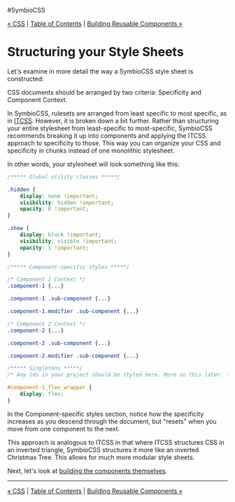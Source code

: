#SymbioCSS

[&laquo; CSS](02_css.md) | [Table of Contents](https://github.com/gbdrummer/symbiocss) | [Building Reusable Components &raquo;](04_building-reusable-components.md)

# Structuring your Style Sheets

Let's examine in more detail the way a SymbioCSS style sheet is constructed:

CSS documents should be arranged by two criteria: Specificity and Component Context.

In SymbioCSS, rulesets are arranged from least specific to most specific, as in [ITCSS](http://itcss.io/). However, it is broken down a bit further. Rather than structuring your entire stylesheet from least-specific to most-specific, SymbioCSS recommends breaking it up into components and applying the ITCSS approach to specificity to those. This way you can organize your CSS and specificity in chunks instead of one monolithic stylesheet.

In other words, your stylesheet will look something like this:

```CSS
/***** Global utility classes *****/

.hidden {
	display: none !important;
	visibility: hidden !important;
	opacity: 0 !important;
}

.show {
	display: block !important;
	visibility: visible !important;
	opacity: 1 !important;
}

/***** Component-specific styles *****/

/* Component 1 Context */
.component-1 {...}

.component-1 .sub-component {...}

.component-1.modifier .sub-component {...}

/* Component 2 Context */
.component-2 {...}

.component-2 .sub-component {...}

.component-2.modifier .sub-component {...}

/***** Singletons *****/
/* Any ids in your project should be styled here. More on this later. */

#component-1_flex_wrapper {
	display: flex;
}

```

In the Component-specific styles section, notice how the specificity increases as you descend through the document, but "resets" when you move from one component to the next.

This approach is analogous to ITCSS in that where ITCSS structures CSS in an inverted triangle, SymbioCSS structures it more like an inverted Christmas Tree. This allows for much more modular style sheets.

Next, let's look at [building the components themselves](04_building-reusable-components.md).

---
[&laquo; CSS](02_css.md) | [Table of Contents](https://github.com/gbdrummer/symbiocss) | [Building Reusable Components &raquo;](04_building-reusable-components.md)
